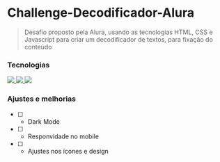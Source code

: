 # Challenge-Decodificador-Alura

>Desafio proposto pela Alura, usando as tecnologias HTML, CSS e Javascript para criar um decodificador de textos, para fixação do conteúdo

### Tecnologias
 <a href="https://developer.mozilla.org/pt-BR/docs/Web/HTML" title="HTML" Alt="Logo do HTML">
  <img src="https://skillicons.dev/icons?i=html"/>
</a>
<a href="https://developer.mozilla.org/pt-BR/docs/Web/CSS" title="CSS" Alt="Logo do CSS">
  <img src="https://skillicons.dev/icons?i=css"/>
</a>
<a href="https://developer.mozilla.org/pt-BR/docs/Web/JavaScript" title="Javascript" Alt="Logo do Javascript">
  <img src="https://skillicons.dev/icons?i=js"/>
</a>

### Ajustes e melhorias

- [ ] - Dark Mode
- [ ] - Responvidade no mobile
- [ ] - Ajustes nos ícones e design
